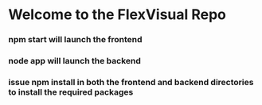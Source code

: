 # Welcome to the FlexVisual Repo

### npm start will launch the frontend

### node app will launch the backend

### issue npm install in both the frontend and backend directories to install the required packages


